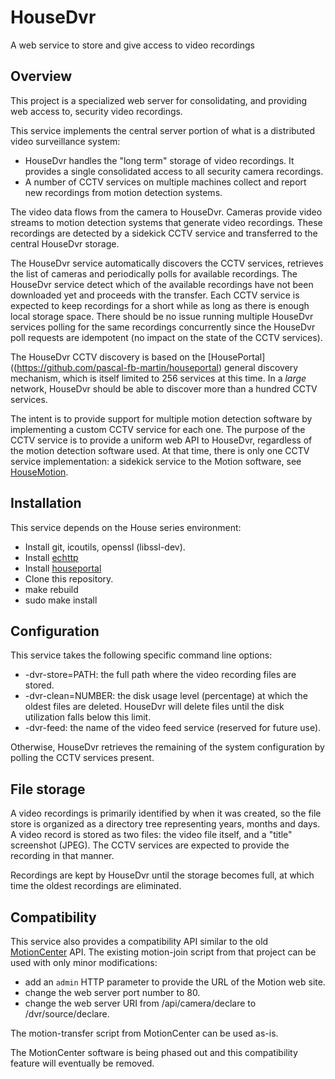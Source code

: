 # HouseDvr
A web service to store and give access to video recordings

## Overview

This project is a specialized web server for consolidating, and providing web access to, security video recordings.

This service implements the central server portion of what is a distributed video surveillance system:
* HouseDvr handles the "long term" storage of video recordings. It provides a single consolidated access to all security camera recordings.
* A number of CCTV services on multiple machines collect and report new recordings from motion detection systems.

The video data flows from the camera to HouseDvr. Cameras provide video streams to motion detection systems that generate video recordings. These recordings are detected by a sidekick CCTV service and transferred to the central HouseDvr storage.

The HouseDvr service automatically discovers the CCTV services, retrieves the list of cameras and periodically polls for available recordings. The HouseDvr service detect which of the available recordings have not been downloaded yet and proceeds with the transfer. Each CCTV service is expected to keep recordings for a short while as long as there is enough local storage space. There should be no issue running multiple HouseDvr services polling for the same recordings concurrently since the HouseDvr poll requests are idempotent (no impact on the state of the CCTV services).

The HouseDvr CCTV discovery is based on the [HousePortal]((https://github.com/pascal-fb-martin/houseportal) general discovery mechanism, which is itself limited to 256 services at this time. In a _large_ network, HouseDvr should be able to discover more than a hundred CCTV services.

The intent is to provide support for multiple motion detection software by implementing a custom CCTV service for each one. The purpose of the CCTV service is to provide a uniform web API to HouseDvr, regardless of the motion detection software used. At that time, there is only one CCTV service implementation: a sidekick service to the Motion software, see [HouseMotion](https://github.com/pascal-fb-martin/housemotion).

## Installation

This service depends on the House series environment:
* Install git, icoutils, openssl (libssl-dev).
* Install [echttp](https://github.com/pascal-fb-martin/echttp)
* Install [houseportal](https://github.com/pascal-fb-martin/houseportal)
* Clone this repository.
* make rebuild
* sudo make install

## Configuration

This service takes the following specific command line options:

* -dvr-store=PATH: the full path where the video recording files are stored.
* -dvr-clean=NUMBER: the disk usage level (percentage) at which the oldest files are deleted. HouseDvr will delete files until the disk utilization falls below this limit.
* -dvr-feed: the name of the video feed service (reserved for future use).

Otherwise, HouseDvr retrieves the remaining of the system configuration by polling the CCTV services present.

## File storage

A video recordings is primarily identified by when it was created, so the file store is organized as a directory tree representing years, months and days. A video record is stored as two files: the video file itself, and a "title" screenshot (JPEG). The CCTV services are expected to provide the recording in that manner.

Recordings are kept by HouseDvr until the storage becomes full, at which time the oldest recordings are eliminated.

## Compatibility

This service also provides a compatibility API similar to the old [MotionCenter](https://github.com/pascal-fb-martin/motionCenter) API. The existing motion-join script from that project can be used with only minor modifications:
- add an `admin` HTTP parameter to provide the URL of the Motion web site.
- change the web server port number to 80.
- change the web server URI from /api/camera/declare to /dvr/source/declare.

The motion-transfer script from MotionCenter can be used as-is.

The MotionCenter software is being phased out and this compatibility feature will eventually be removed.

